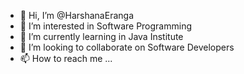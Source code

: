 - 👋 Hi, I’m @HarshanaEranga
- 👀 I’m interested in Software Programming
- 🌱 I’m currently learning in Java Institute
- 💞️ I’m looking to collaborate on Software Developers
- 📫 How to reach me ...

<!---
HarshanaEranga/HarshanaEranga is a ✨ special ✨ repository because its `README.md` (this file) appears on your GitHub profile.
You can click the Preview link to take a look at your changes.
--->
